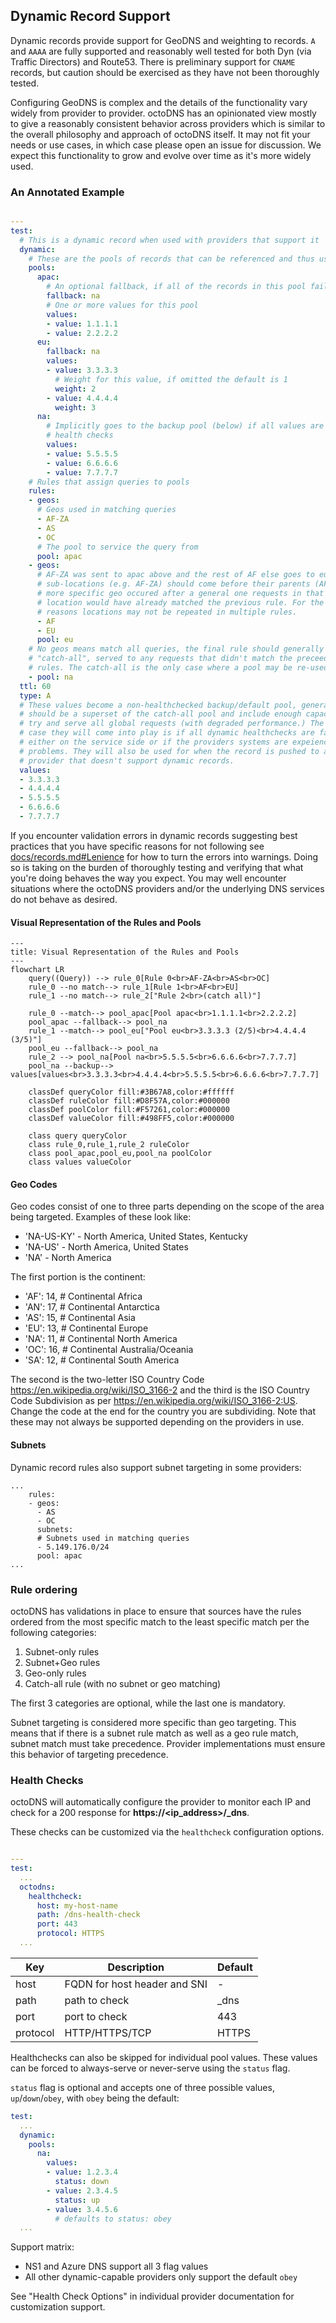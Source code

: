 ## Dynamic Record Support

Dynamic records provide support for GeoDNS and weighting to records. `A` and `AAAA` are fully supported and reasonably well tested for both Dyn (via Traffic Directors) and Route53. There is preliminary support for `CNAME` records, but caution should be exercised as they have not been thoroughly tested.

Configuring GeoDNS is complex and the details of the functionality vary widely from provider to provider. octoDNS has an opinionated view mostly to give a reasonably consistent behavior across providers which is similar to the overall philosophy and approach of octoDNS itself. It may not fit your needs or use cases, in which case please open an issue for discussion. We expect this functionality to grow and evolve over time as it's more widely used.

### An Annotated Example

```yaml

---
test:
  # This is a dynamic record when used with providers that support it
  dynamic:
    # These are the pools of records that can be referenced and thus used by rules
    pools:
      apac:
        # An optional fallback, if all of the records in this pool fail this pool should be tried
        fallback: na
        # One or more values for this pool
        values:
        - value: 1.1.1.1
        - value: 2.2.2.2
      eu:
        fallback: na
        values:
        - value: 3.3.3.3
          # Weight for this value, if omitted the default is 1
          weight: 2
        - value: 4.4.4.4
          weight: 3
      na:
        # Implicitly goes to the backup pool (below) if all values are failing
        # health checks
        values:
        - value: 5.5.5.5
        - value: 6.6.6.6
        - value: 7.7.7.7
    # Rules that assign queries to pools
    rules:
    - geos:
      # Geos used in matching queries
      - AF-ZA
      - AS
      - OC
      # The pool to service the query from
      pool: apac
    - geos:
      # AF-ZA was sent to apac above and the rest of AF else goes to eu here,
      # sub-locations (e.g. AF-ZA) should come before their parents (AF.) If a
      # more specific geo occured after a general one requests in that
      # location would have already matched the previous rule. For the same
      # reasons locations may not be repeated in multiple rules.
      - AF
      - EU
      pool: eu
    # No geos means match all queries, the final rule should generally be a
    # "catch-all", served to any requests that didn't match the preceeding
    # rules. The catch-all is the only case where a pool may be re-used.
    - pool: na
  ttl: 60
  type: A
  # These values become a non-healthchecked backup/default pool, generally it
  # should be a superset of the catch-all pool and include enough capacity to
  # try and serve all global requests (with degraded performance.) The main
  # case they will come into play is if all dynamic healthchecks are failing,
  # either on the service side or if the providers systems are expeiencing
  # problems. They will also be used for when the record is pushed to a
  # provider that doesn't support dynamic records.
  values:
  - 3.3.3.3
  - 4.4.4.4
  - 5.5.5.5
  - 6.6.6.6
  - 7.7.7.7
```

If you encounter validation errors in dynamic records suggesting best practices that you have specific reasons for not following see [docs/records.md#Lenience](/docs/records.md#Lenience) for how to turn the errors into warnings. Doing so is taking on the burden of thoroughly testing and verifying that what you're doing behaves the way you expect. You may well encounter situations where the octoDNS providers and/or the underlying DNS services do not behave as desired.

#### Visual Representation of the Rules and Pools

```mermaid
---
title: Visual Representation of the Rules and Pools
---
flowchart LR
    query((Query)) --> rule_0[Rule 0<br>AF-ZA<br>AS<br>OC]
    rule_0 --no match--> rule_1[Rule 1<br>AF<br>EU]
    rule_1 --no match--> rule_2["Rule 2<br>(catch all)"]

    rule_0 --match--> pool_apac[Pool apac<br>1.1.1.1<br>2.2.2.2]
    pool_apac --fallback--> pool_na
    rule_1 --match--> pool_eu["Pool eu<br>3.3.3.3 (2/5)<br>4.4.4.4 (3/5)"]
    pool_eu --fallback--> pool_na
    rule_2 --> pool_na[Pool na<br>5.5.5.5<br>6.6.6.6<br>7.7.7.7]
    pool_na --backup--> values[values<br>3.3.3.3<br>4.4.4.4<br>5.5.5.5<br>6.6.6.6<br>7.7.7.7]

    classDef queryColor fill:#3B67A8,color:#ffffff
    classDef ruleColor fill:#D8F57A,color:#000000
    classDef poolColor fill:#F57261,color:#000000
    classDef valueColor fill:#498FF5,color:#000000

    class query queryColor
    class rule_0,rule_1,rule_2 ruleColor
    class pool_apac,pool_eu,pool_na poolColor
    class values valueColor
```



#### Geo Codes

Geo codes consist of one to three parts depending on the scope of the area being targeted. Examples of these look like:

* 'NA-US-KY' - North America, United States, Kentucky
* 'NA-US' - North America, United States
* 'NA' - North America

The first portion is the continent:

* 'AF': 14,  # Continental Africa
* 'AN': 17,  # Continental Antarctica
* 'AS': 15,  # Continental Asia
* 'EU': 13,  # Continental Europe
* 'NA': 11,  # Continental North America
* 'OC': 16,  # Continental Australia/Oceania
* 'SA': 12,  # Continental South America

The second is the two-letter ISO Country Code https://en.wikipedia.org/wiki/ISO_3166-2 and the third is the ISO Country Code Subdivision as per https://en.wikipedia.org/wiki/ISO_3166-2:US. Change the code at the end for the country you are subdividing. Note that these may not always be supported depending on the providers in use.

#### Subnets

Dynamic record rules also support subnet targeting in some providers:

```
...
    rules:
    - geos:
      - AS
      - OC
      subnets:
      # Subnets used in matching queries
      - 5.149.176.0/24
      pool: apac
...
```

### Rule ordering

octoDNS has validations in place to ensure that sources have the rules ordered from the most specific match to the least specific match per the following categories:

1. Subnet-only rules
2. Subnet+Geo rules
3. Geo-only rules
4. Catch-all rule (with no subnet or geo matching)

The first 3 categories are optional, while the last one is mandatory.

Subnet targeting is considered more specific than geo targeting. This means that if there is a subnet rule match as well as a geo rule match, subnet match must take precedence. Provider implementations must ensure this behavior of targeting precedence.

### Health Checks

octoDNS will automatically configure the provider to monitor each IP and check for a 200 response for **https://<ip_address>/_dns**.

These checks can be customized via the `healthcheck` configuration options.

```yaml

---
test:
  ...
  octodns:
    healthcheck:
      host: my-host-name
      path: /dns-health-check
      port: 443
      protocol: HTTPS
  ...
```

| Key  | Description | Default |
|--|--|--|
| host | FQDN for host header and SNI | - |
| path | path to check | _dns |
| port | port to check | 443 |
| protocol | HTTP/HTTPS/TCP | HTTPS |

Healthchecks can also be skipped for individual pool values. These values can be forced to always-serve or never-serve using the `status` flag.

`status` flag is optional and accepts one of three possible values, `up`/`down`/`obey`, with `obey` being the default:

```yaml
test:
  ...
  dynamic:
    pools:
      na:
        values:
        - value: 1.2.3.4
          status: down
        - value: 2.3.4.5
          status: up
        - value: 3.4.5.6
          # defaults to status: obey
  ...
```

Support matrix:
* NS1 and Azure DNS support all 3 flag values
* All other dynamic-capable providers only support the default `obey`

See "Health Check Options" in individual provider documentation for customization support.
